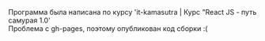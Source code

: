 <div>Программа была написана по курсу 'it-kamasutra | Курс "React JS - путь самурая 1.0'</div>
<div>Проблема с gh-pages, поэтому опубликован код сборки :(</div>
